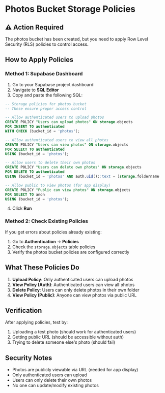 # Photos Bucket Storage Policies

## ⚠️ Action Required

The photos bucket has been created, but you need to apply Row Level Security (RLS) policies to control access.

## How to Apply Policies

### Method 1: Supabase Dashboard
1. Go to your Supabase project dashboard
2. Navigate to **SQL Editor**
3. Copy and paste the following SQL:

```sql
-- Storage policies for photos bucket
-- These ensure proper access control

-- Allow authenticated users to upload photos
CREATE POLICY "Users can upload photos" ON storage.objects
FOR INSERT TO authenticated
WITH CHECK (bucket_id = 'photos');

-- Allow authenticated users to view all photos
CREATE POLICY "Users can view photos" ON storage.objects
FOR SELECT TO authenticated
USING (bucket_id = 'photos');

-- Allow users to delete their own photos
CREATE POLICY "Users can delete own photos" ON storage.objects
FOR DELETE TO authenticated
USING (bucket_id = 'photos' AND auth.uid()::text = (storage.foldername(name))[1]);

-- Allow public to view photos (for app display)
CREATE POLICY "Public can view photos" ON storage.objects
FOR SELECT TO anon
USING (bucket_id = 'photos');
```

4. Click **Run**

### Method 2: Check Existing Policies
If you get errors about policies already existing:
1. Go to **Authentication** → **Policies**
2. Check the `storage.objects` table policies
3. Verify the photos bucket policies are configured correctly

## What These Policies Do

1. **Upload Policy**: Only authenticated users can upload photos
2. **View Policy (Auth)**: Authenticated users can view all photos
3. **Delete Policy**: Users can only delete photos in their own folder
4. **View Policy (Public)**: Anyone can view photos via public URL

## Verification

After applying policies, test by:
1. Uploading a test photo (should work for authenticated users)
2. Getting public URL (should be accessible without auth)
3. Trying to delete someone else's photo (should fail)

## Security Notes

- Photos are publicly viewable via URL (needed for app display)
- Only authenticated users can upload
- Users can only delete their own photos
- No one can update/modify existing photos